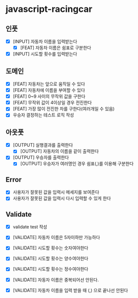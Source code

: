# javascript-racingcar

## 인풋

- [x] [INPUT] 자동차 이름을 입력받는다
  - [x] [FEAT] 자동차 이름은 쉼표로 구분한다
- [x] [INPUT] 시도할 횟수를 입력받는다

## 도메인

- [x] [FEAT] 자동차는 앞으로 움직일 수 있다
- [x] [FEAT] 자동차에 이름을 부여할 수 있다
- [x] [FEAT] 0~9 사이의 무작위 값을 구한다
- [x] [FEAT] 무작위 값이 4이상일 경우 전진한다
- [x] [FEAT] 가장 많이 전진한 차를 구한다(여러개일 수 있음)
- [x] 우승자 결정하는 테스트 로직 작성

## 아웃풋

- [x] [OUTPUT] 실행결과를 출력한다
  - [x] [OUTPUT] 자동차의 이름을 같이 출력한다
- [x] [OUTPUT] 우승자를 출력한다
  - [x] [OUTPUT] 우승자가 여러명인 경우 쉼표(,)를 이용해 구분한다

## Error

- [x] 사용자가 잘못된 값을 입력시 메세지를 보여준다
- [x] 사용자가 잘못된 값을 입력시 다시 입력할 수 있게 한다

## Validate

- [x] validate test 작성
- [x] [VALIDATE] 자동차 이름은 5자이하만 가능하다
- [x] [VALIDATE] 시도할 횟수는 숫자여야한다
- [x] [VALIDATE] 시도할 횟수는 양수여야한다
- [x] [VALIDATE] 시도할 횟수는 정수여야한다
- [x] [VALIDATE] 자동자 이름은 중복되어선 안된다.
- [x] [VALIDATE] 자동차 이름을 입력 받을 때 (,) 으로 끝나선 안된다

